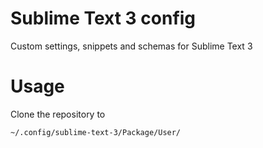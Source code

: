 Sublime Text 3 config
=====================

Custom settings, snippets and schemas for Sublime Text 3

Usage
=====

Clone the repository to

    ~/.config/sublime-text-3/Package/User/
